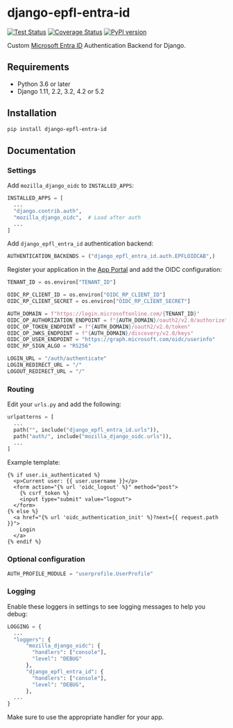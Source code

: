 # django-epfl-entra-id

[![Test Status][github-actions-image]][github-actions-url]
[![Coverage Status][codecov-image]][codecov-url]
[![PyPI version][pypi-image]][pypi-url]

Custom [Microsoft Entra ID][entra-id] Authentication Backend for Django.

## Requirements

- Python 3.6 or later
- Django 1.11, 2.2, 3.2, 4.2 or 5.2

## Installation

```bash
pip install django-epfl-entra-id
```

## Documentation

### Settings

Add `mozilla_django_oidc` to `INSTALLED_APPS`:

```python
INSTALLED_APPS = [
  ...
  "django.contrib.auth",
  "mozilla_django_oidc",  # Load after auth
  ...
]
```

Add `django_epfl_entra_id` authentication backend:

```python
AUTHENTICATION_BACKENDS = ("django_epfl_entra_id.auth.EPFLOIDCAB",)
```

Register your application in the [App Portal][app-portal] and add the OIDC
configuration:

```python
TENANT_ID = os.environ["TENANT_ID"]

OIDC_RP_CLIENT_ID = os.environ["OIDC_RP_CLIENT_ID"]
OIDC_RP_CLIENT_SECRET = os.environ["OIDC_RP_CLIENT_SECRET"]

AUTH_DOMAIN = f"https://login.microsoftonline.com/{TENANT_ID}"
OIDC_OP_AUTHORIZATION_ENDPOINT = f"{AUTH_DOMAIN}/oauth2/v2.0/authorize"
OIDC_OP_TOKEN_ENDPOINT = f"{AUTH_DOMAIN}/oauth2/v2.0/token"
OIDC_OP_JWKS_ENDPOINT = f"{AUTH_DOMAIN}/discovery/v2.0/keys"
OIDC_OP_USER_ENDPOINT = "https://graph.microsoft.com/oidc/userinfo"
OIDC_RP_SIGN_ALGO = "RS256"

LOGIN_URL = "/auth/authenticate"
LOGIN_REDIRECT_URL = "/"
LOGOUT_REDIRECT_URL = "/"
```

### Routing

Edit your `urls.py` and add the following:

```python
urlpatterns = [
  ...
  path("", include("django_epfl_entra_id.urls")),
  path("auth/", include("mozilla_django_oidc.urls")),
  ...
]
```

Example template:

```htmldjango
{% if user.is_authenticated %}
  <p>Current user: {{ user.username }}</p>
  <form action="{% url 'oidc_logout' %}" method="post">
    {% csrf_token %}
    <input type="submit" value="logout">
  </form>
{% else %}
  <a href="{% url 'oidc_authentication_init' %}?next={{ request.path }}">
    Login
  </a>
{% endif %}
```

### Optional configuration

```python
AUTH_PROFILE_MODULE = "userprofile.UserProfile"
```

### Logging

Enable these loggers in settings to see logging messages to help you debug:

```python
LOGGING = {
  ...
  "loggers": {
      "mozilla_django_oidc": {
        "handlers": ["console"], 
        "level": "DEBUG"
      },
      "django_epfl_entra_id": {
        "handlers": ["console"],
        "level": "DEBUG",
      },
  ...
}
```

Make sure to use the appropriate handler for your app.

[github-actions-image]: https://github.com/epfl-si/django-epfl-entra-id/actions/workflows/test.yml/badge.svg?branch=main
[github-actions-url]: https://github.com/epfl-si/django-epfl-entra-id/actions/workflows/test.yml

[codecov-image]: https://codecov.io/gh/epfl-si/django-epfl-entra-id/graph/badge.svg
[codecov-url]: https://codecov.io/gh/epfl-si/django-epfl-entra-id

[entra-id]: https://inside.epfl.ch/identite-numerique/en/digital-identity-protection/
[app-portal]: https://app-portal.epfl.ch/

[pypi-image]: https://img.shields.io/pypi/v/django-epfl-entra-id
[pypi-url]: https://pypi.org/project/django-epfl-entra-id/
